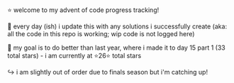 ⭐ welcome to my advent of code progress tracking! 

📆 every day (ish) i update this with any solutions i successfully create (aka: all the code in this repo is working; wip code is not logged here)

💯 my goal is to do better than last year, where i made it to day 15 part 1 (33 total stars) - i am currently at ⭐26⭐ total stars

↪️ i am slightly out of order due to finals season but i'm catching up!
